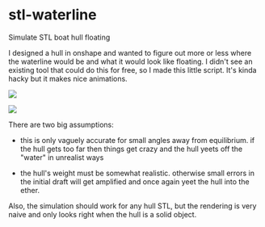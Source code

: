 # stl-waterline
Simulate STL boat hull floating

I designed a hull in onshape and wanted to figure out more or less where the waterline would be and what it would look like floating.  I didn't see an existing tool that could do this for free, so I made this little script.  It's kinda hacky but it makes nice animations.

![](https://github.com/stl-waterline/rear.gif)

![](https://github.com/stl-waterline/side.gif)

There are two big assumptions:

 - this is only vaguely accurate for small angles away from equilibrium.  if the hull gets too far then things get crazy and the hull yeets off the "water" in unrealist ways
 
 - the hull's weight must be somewhat realistic.  otherwise small errors in the initial draft will get amplified and once again yeet the hull into the ether.

Also, the simulation should work for any hull STL, but the rendering is very naive and only looks right when the hull is a solid object.